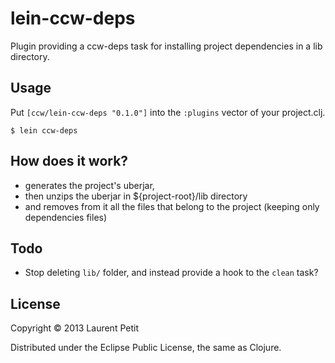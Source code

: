 # lein-ccw-deps

Plugin providing a ccw-deps task for installing project dependencies in a lib directory.

## Usage

Put `[ccw/lein-ccw-deps "0.1.0"]` into the `:plugins` vector of your project.clj.


    $ lein ccw-deps

## How does it work?

- generates the project's uberjar,
- then unzips the uberjar in ${project-root}/lib directory
- and removes from it all the files that belong to the project (keeping only dependencies files)

## Todo

- Stop deleting `lib/` folder, and instead provide a hook to the `clean` task?

## License

Copyright © 2013 Laurent Petit

Distributed under the Eclipse Public License, the same as Clojure.
